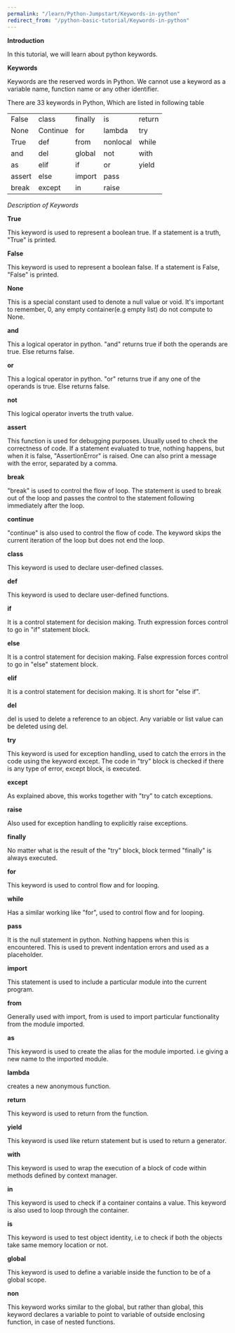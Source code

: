 ```yaml
---
permalink: "/learn/Python-Jumpstart/Keywords-in-python"
redirect_from: "/python-basic-tutorial/Keywords-in-python"
---
```


**Introduction**

In this tutorial, we will learn about python keywords.

**Keywords**

Keywords are the reserved words in Python. We cannot use a keyword as a variable name, function name or any other identifier.

There are 33 keywords in Python, Which are listed in following table

|  |   | | | |
|--|--|--|--|--|
| False |   class  | finally | is     | return |
| None  |  Continue |     for |    lambda | try
| True  |  def |    from   | nonlocal |        while
| and   |  del  |   global | not |    with
| as    |  elif  |  if    |  or   |   yield
| assert |  else  |  import | pass     
| break  | except | in  |    raise    

*Description of Keywords*

**True**

This keyword is used to represent a boolean true. If a statement is a truth, "True" is printed.


**False**

This keyword is used to represent a boolean false. If a statement is False, "False" is printed.


**None**

This is a special constant used to denote a null value or void. It's important to remember, 0, any empty container(e.g empty list) do not compute to None.


**and**

This a logical operator in python. "and" returns true if both the operands are true. Else returns false.


**or**

This a logical operator in python. "or" returns true if any one of the operands is true. Else returns false.


**not**

This logical operator inverts the truth value.


**assert**

This function is used for debugging purposes. Usually used to check the correctness of code. If a statement evaluated to true, nothing happens, but when it is false, "AssertionError" is raised. One can also print a message with the error, separated by a comma.


**break**

"break" is used to control the flow of loop. The statement is used to break out of the loop and passes the control to the statement following immediately after the loop.


**continue**

"continue" is also used to control the flow of code. The keyword skips the current iteration of the loop but does not end the loop.


**class**

This keyword is used to declare user-defined classes.


**def**

This keyword is used to declare user-defined functions.


**if**

It is a control statement for decision making. Truth expression forces control to go in "if" statement block.


**else**

It is a control statement for decision making. False expression forces control to go in "else" statement block.


**elif**

It is a control statement for decision making. It is short for "else if".


**del**

del is used to delete a reference to an object. Any variable or list value can be deleted using del.


**try**

This keyword is used for exception handling, used to catch the errors in the code using the keyword except. The code in "try" block is checked if there is any type of error, except block, is executed.


**except**

As explained above, this works together with "try" to catch exceptions.


**raise**

Also used for exception handling to explicitly raise exceptions.


**finally**

No matter what is the result of the "try" block, block termed "finally" is always executed.


**for**

This keyword is used to control flow and for looping.


**while**

Has a similar working like "for", used to control flow and for looping.


**pass**

It is the null statement in python. Nothing happens when this is encountered. This is used to prevent indentation errors and used as a placeholder.


**import**

This statement is used to include a particular module into the current program.


**from**

Generally used with import, from is used to import particular functionality from the module imported.


**as**

This keyword is used to create the alias for the module imported. i.e giving a new name to the imported module.


**lambda**

creates a new anonymous function.


**return**

This keyword is used to return from the function.


**yield**

This keyword is used like return statement but is used to return a generator.


**with**

This keyword is used to wrap the execution of a block of code within methods defined by context manager.


**in**

This keyword is used to check if a container contains a value. This keyword is also used to loop through the container.


**is**

This keyword is used to test object identity, i.e to check if both the objects take same memory location or not.


**global**

This keyword is used to define a variable inside the function to be of a global scope.


**non**

This keyword works similar to the global, but rather than global, this keyword declares a variable to point to variable of outside enclosing function, in case of nested functions.
